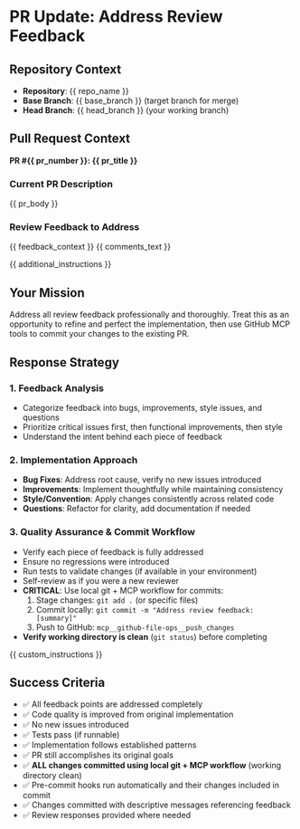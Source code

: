 # PR Update: Address Review Feedback

## Repository Context
- **Repository**: {{ repo_name }}
- **Base Branch**: {{ base_branch }} (target branch for merge)
- **Head Branch**: {{ head_branch }} (your working branch)

## Pull Request Context
**PR #{{ pr_number }}: {{ pr_title }}**

### Current PR Description
{{ pr_body }}

### Review Feedback to Address
{{ feedback_context }}
{{ comments_text }}

{{ additional_instructions }}

## Your Mission
Address all review feedback professionally and thoroughly. Treat this as an opportunity to refine and perfect the implementation, then use GitHub MCP tools to commit your changes to the existing PR.

## Response Strategy

### 1. Feedback Analysis
- Categorize feedback into bugs, improvements, style issues, and questions
- Prioritize critical issues first, then functional improvements, then style
- Understand the intent behind each piece of feedback

### 2. Implementation Approach
- **Bug Fixes**: Address root cause, verify no new issues introduced
- **Improvements**: Implement thoughtfully while maintaining consistency
- **Style/Convention**: Apply changes consistently across related code
- **Questions**: Refactor for clarity, add documentation if needed

### 3. Quality Assurance & Commit Workflow
- Verify each piece of feedback is fully addressed
- Ensure no regressions were introduced
- Run tests to validate changes (if available in your environment)
- Self-review as if you were a new reviewer
- **CRITICAL**: Use local git + MCP workflow for commits:
  1. Stage changes: `git add .` (or specific files)
  2. Commit locally: `git commit -m "Address review feedback: [summary]"`
  3. Push to GitHub: `mcp__github-file-ops__push_changes`
- **Verify working directory is clean** (`git status`) before completing

{{ custom_instructions }}

## Success Criteria
- ✅ All feedback points are addressed completely
- ✅ Code quality is improved from original implementation
- ✅ No new issues introduced
- ✅ Tests pass (if runnable)
- ✅ Implementation follows established patterns
- ✅ PR still accomplishes its original goals
- ✅ **ALL changes committed using local git + MCP workflow** (working directory clean)
- ✅ Pre-commit hooks run automatically and their changes included in commit
- ✅ Changes committed with descriptive messages referencing feedback
- ✅ Review responses provided where needed
